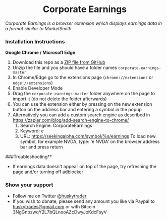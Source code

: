 <h1 align="center">Corporate Earnings</h1>

*Corporate Earnings is a browser extension which displays earnings data in a format similar to MarketSmith*

### Installation Instructions
**Google Chrome / Microsoft Edge**
1. Download this repo as a [ZIP file from GitHub](https://github.com/huskytrader/corporate-earnings/archive/master.zip)
1. Unzip the file and you should have a folder names `corporate-earnings-master`
1. In Chrome/Edge go to the extensions page (`chrome://extensions` or `edge://extensions`)
1. Enable Developer Mode
1. Drag the `corporate-earnings-master` folder anywhere on the page to import it (do not delete the folder afterwards)
1. You can use the extension either by pressing on the new extension button on the address bar and entering a symbol in the popup
1. Alternatively you can add a custom search engine as described in https://zapier.com/blog/add-search-engine-to-chrome/
    1. Search Engine: CorporateEarnings
    1. Keyword: e
    1. URL: https://seekingalpha.com/symbol/%s/earnings
   To load new symbol, for example NVDA, type: 'e NVDA' on the browser address bar and press return

###Troubleshooting**
* If earnings data doesn't appear on top of the page, try refreshing the page and/or turning off adblocker

### Show your support
* Follow me on Twitter [@huskytrader](https://twitter.com/huskytrader)
* If you wish to donate, please send any amount you like via Paypal to huskytrades@gmail.com or with Bitcoin 3NgGnbswqY2L7bQLnooAZcDwyJoKdcFsyV


